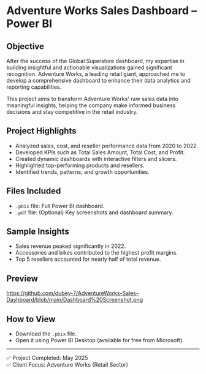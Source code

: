 # Adventure Works Sales Dashboard – Power BI

## Objective
After the success of the Global Superstore dashboard, my expertise in building insightful and actionable visualizations gained significant recognition. Adventure Works, a leading retail giant, approached me to develop a comprehensive dashboard to enhance their data analytics and reporting capabilities.

This project aims to transform Adventure Works' raw sales data into meaningful insights, helping the company make informed business decisions and stay competitive in the retail industry.

## Project Highlights
- Analyzed sales, cost, and reseller performance data from 2020 to 2022.
- Developed KPIs such as Total Sales Amount, Total Cost, and Profit.
- Created dynamic dashboards with interactive filters and slicers.
- Highlighted top-performing products and resellers.
- Identified trends, patterns, and growth opportunities.

## Files Included
- `.pbix` file: Full Power BI dashboard.
- `.pdf` file: (Optional) Key screenshots and dashboard summary.

## Sample Insights
- Sales revenue peaked significantly in 2022.
- Accessories and bikes contributed to the highest profit margins.
- Top 5 resellers accounted for nearly half of total revenue.

## Preview
https://github.com/dubey-7/AdventureWorks-Sales-Dashboard/blob/main/Dashboard%20Screenshot.png

## How to View
- Download the `.pbix` file.
- Open it using Power BI Desktop (available for free from Microsoft).

---

✅ Project Completed: May 2025  
✅ Client Focus: Adventure Works (Retail Sector)
